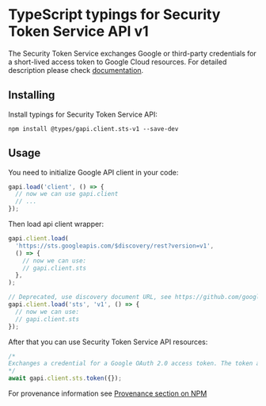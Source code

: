 # TypeScript typings for Security Token Service API v1

The Security Token Service exchanges Google or third-party credentials for a short-lived access token to Google Cloud resources.
For detailed description please check [documentation](http://cloud.google.com/iam/docs/workload-identity-federation).

## Installing

Install typings for Security Token Service API:

```
npm install @types/gapi.client.sts-v1 --save-dev
```

## Usage

You need to initialize Google API client in your code:

```typescript
gapi.load('client', () => {
  // now we can use gapi.client
  // ...
});
```

Then load api client wrapper:

```typescript
gapi.client.load(
  'https://sts.googleapis.com/$discovery/rest?version=v1',
  () => {
    // now we can use:
    // gapi.client.sts
  },
);
```

```typescript
// Deprecated, use discovery document URL, see https://github.com/google/google-api-javascript-client/blob/master/docs/reference.md#----gapiclientloadname----version----callback--
gapi.client.load('sts', 'v1', () => {
  // now we can use:
  // gapi.client.sts
});
```

After that you can use Security Token Service API resources: <!-- TODO: make this work for multiple namespaces -->

```typescript
/*
Exchanges a credential for a Google OAuth 2.0 access token. The token asserts an external identity within an identity pool, or it applies a Credential Access Boundary to a Google access token. Note that workforce pools do not support Credential Access Boundaries. When you call this method, do not send the `Authorization` HTTP header in the request. This method does not require the `Authorization` header, and using the header can cause the request to fail.
*/
await gapi.client.sts.token({});
```

For provenance information see [Provenance section on NPM](https://www.npmjs.com/package/@maxim_mazurok/gapi.client.sts-v1#Provenance:~:text=none-,Provenance,-Built%20and%20signed)
